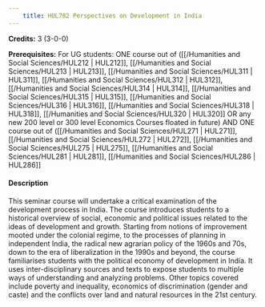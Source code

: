 ```yaml
---
    title: HUL782 Perspectives on Development in India
---
```

**Credits:** 3 (3-0-0)



**Prerequisites:** For UG students: ONE course out of ([[/Humanities and Social Sciences/HUL212 | HUL212]], [[/Humanities and Social Sciences/HUL213 | HUL213]], [[/Humanities and Social Sciences/HUL311 | HUL311]], [[/Humanities and Social Sciences/HUL312 | HUL312]], [[/Humanities and Social Sciences/HUL314 | HUL314]], [[/Humanities and Social Sciences/HUL315 | HUL315]], [[/Humanities and Social Sciences/HUL316 | HUL316]], [[/Humanities and Social Sciences/HUL318 | HUL318]], [[/Humanities and Social Sciences/HUL320 | HUL320]] OR any new 200 level or 300 level Economics Courses floated in future) AND ONE course out of ([[/Humanities and Social Sciences/HUL271 | HUL271]], [[/Humanities and Social Sciences/HUL272 | HUL272]], [[/Humanities and Social Sciences/HUL275 | HUL275]], [[/Humanities and Social Sciences/HUL281 | HUL281]], [[/Humanities and Social Sciences/HUL286 | HUL286]]

#### Description 
This seminar course will undertake a critical examination of the development process in India. The course introduces students to a historical overview of social, economic and political issues related to the ideas of development and growth. Starting from notions of improvement mooted under the colonial regime, to the processes of planning in independent India, the radical new agrarian policy of the 1960s and 70s, down to the era of liberalization in the 1990s and beyond, the course familiarises students with the political economy of development in India. It uses inter-disciplinary sources and texts to expose students to multiple ways of understanding and analyzing problems. Other topics covered include poverty and inequality, economics of discrimination (gender and caste) and the conflicts over land and natural resources in the 21st century.